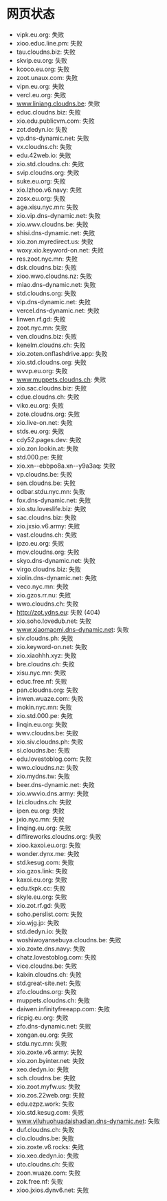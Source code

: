 # 网页状态
- vipk.eu.org: 失败
- xioo.educ.line.pm: 失败
- tau.cloudns.biz: 失败
- skvip.eu.org: 失败
- kcoco.eu.org: 失败
- zoot.unaux.com: 失败
- vipn.eu.org: 失败
- vercl.eu.org: 失败
- www.liniang.cloudns.be: 失败
- educ.cloudns.biz: 失败
- xio.edu.publicvm.com: 失败
- zot.dedyn.io: 失败
- vp.dns-dynamic.net: 失败
- vx.cloudns.ch: 失败
- edu.42web.io: 失败
- xio.std.cloudns.ch: 失败
- svip.cloudns.org: 失败
- suke.eu.org: 失败
- xio.lzhoo.v6.navy: 失败
- zosx.eu.org: 失败
- age.xisu.nyc.mn: 失败
- xio.vip.dns-dynamic.net: 失败
- xio.wwv.cloudns.be: 失败
- shisi.dns-dynamic.net: 失败
- xio.zon.myredirect.us: 失败
- woxy.xio.keyword-on.net: 失败
- res.zoot.nyc.mn: 失败
- dsk.cloudns.biz: 失败
- xioo.wwo.cloudns.nz: 失败
- miao.dns-dynamic.net: 失败
- std.cloudns.org: 失败
- vip.dns-dynamic.net: 失败
- vercel.dns-dynamic.net: 失败
- linwen.rf.gd: 失败
- zoot.nyc.mn: 失败
- ven.cloudns.biz: 失败
- kenelm.cloudns.ch: 失败
- xio.zoten.onflashdrive.app: 失败
- xio.std.cloudns.org: 失败
- wvvp.eu.org: 失败
- www.muppets.cloudns.ch: 失败
- xio.sac.cloudns.biz: 失败
- cdue.cloudns.ch: 失败
- viko.eu.org: 失败
- zote.cloudns.org: 失败
- xio.live-on.net: 失败
- stds.eu.org: 失败
- cdy52.pages.dev: 失败
- xio.zon.lookin.at: 失败
- std.000.pe: 失败
- xio.xn--ebbpo8a.xn--y9a3aq: 失败
- vp.cloudns.be: 失败
- sen.cloudns.be: 失败
- odbar.stdu.nyc.mn: 失败
- fox.dns-dynamic.net: 失败
- xio.stu.loveslife.biz: 失败
- sac.cloudns.biz: 失败
- xio.jxsio.v6.army: 失败
- vast.cloudns.ch: 失败
- ipzo.eu.org: 失败
- mov.cloudns.org: 失败
- skyo.dns-dynamic.net: 失败
- virgo.cloudns.biz: 失败
- xiolin.dns-dynamic.net: 失败
- veco.nyc.mn: 失败
- xio.gzos.rr.nu: 失败
- wwo.cloudns.ch: 失败
- http://zot.ydns.eu: 失败 (404)
- xio.soho.lovedub.net: 失败
- www.xiaomaomi.dns-dynamic.net: 失败
- siv.cloudns.ph: 失败
- xio.keyword-on.net: 失败
- xio.xiaohhh.xyz: 失败
- bre.cloudns.ch: 失败
- xisu.nyc.mn: 失败
- educ.free.nf: 失败
- pan.cloudns.org: 失败
- inwen.wuaze.com: 失败
- mokin.nyc.mn: 失败
- xio.std.000.pe: 失败
- linqin.eu.org: 失败
- wwv.cloudns.be: 失败
- xio.siv.cloudns.ph: 失败
- si.cloudns.be: 失败
- edu.lovestoblog.com: 失败
- wwo.cloudns.nz: 失败
- xio.mydns.tw: 失败
- beer.dns-dynamic.net: 失败
- xio.wwvio.dns.army: 失败
- lzi.cloudns.ch: 失败
- ipen.eu.org: 失败
- jxio.nyc.mn: 失败
- linqing.eu.org: 失败
- diffireworks.cloudns.org: 失败
- xioo.kaxoi.eu.org: 失败
- wonder.dynx.me: 失败
- std.kesug.com: 失败
- xio.gzos.link: 失败
- kaxoi.eu.org: 失败
- edu.tkpk.cc: 失败
- skyle.eu.org: 失败
- xio.zot.rf.gd: 失败
- soho.perslist.com: 失败
- xio.wjg.jp: 失败
- std.dedyn.io: 失败
- woshiwoyansebuya.cloudns.be: 失败
- xio.zoxte.dns.navy: 失败
- chatz.lovestoblog.com: 失败
- vice.cloudns.be: 失败
- kaixin.cloudns.ch: 失败
- std.great-site.net: 失败
- zfo.cloudns.org: 失败
- muppets.cloudns.ch: 失败
- daiwen.infinityfreeapp.com: 失败
- ricpig.eu.org: 失败
- zfo.dns-dynamic.net: 失败
- xongan.eu.org: 失败
- stdu.nyc.mn: 失败
- xio.zoxte.v6.army: 失败
- xio.zon.byinter.net: 失败
- xeo.dedyn.io: 失败
- sch.cloudns.be: 失败
- xio.zoot.myfw.us: 失败
- xio.zos.22web.org: 失败
- edu.ezpz.work: 失败
- xio.std.kesug.com: 失败
- www.yiluhuohuadaishadian.dns-dynamic.net: 失败
- duf.cloudns.ch: 失败
- clo.cloudns.be: 失败
- xio.zoxte.v6.rocks: 失败
- xio.xeo.dedyn.io: 失败
- uto.cloudns.ch: 失败
- zoon.wuaze.com: 失败
- zok.free.nf: 失败
- xioo.jxios.dynv6.net: 失败
